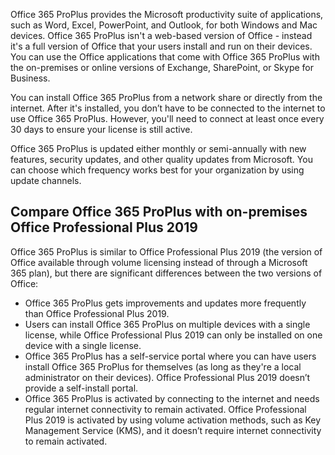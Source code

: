 Office 365 ProPlus provides the Microsoft productivity suite of applications, such as Word, Excel, PowerPoint, and Outlook, for both Windows and Mac devices. Office 365 ProPlus isn't a web-based version of Office - instead it's a full version of Office that your users install and run on their devices. You can use the Office applications that come with Office 365 ProPlus with the on-premises or online versions of Exchange, SharePoint, or Skype for Business.

You can install Office 365 ProPlus from a network share or directly from the internet. After it's installed, you don’t have to be connected to the internet to use Office 365 ProPlus. However, you'll need to connect at least once every 30 days to ensure your license is still active.

Office 365 ProPlus is updated either monthly or semi-annually with new features, security updates, and other quality updates from Microsoft. You can choose which frequency works best for your organization by using update channels. 

## Compare Office 365 ProPlus with on-premises Office Professional Plus 2019

Office 365 ProPlus is similar to Office Professional Plus 2019 (the version of Office available through volume licensing instead of through a Microsoft 365 plan), but there are significant differences between the two versions of Office:
- Office 365 ProPlus gets improvements and updates more frequently than Office Professional Plus 2019.
- Users can install Office 365 ProPlus on multiple devices with a single license, while Office Professional Plus 2019 can only be installed on one device with a single license.
- Office 365 ProPlus has a self-service portal where you can have users install Office 365 ProPlus for themselves (as long as they're a local administrator on their devices). Office Professional Plus 2019 doesn’t provide a self-install portal.
- Office 365 ProPlus is activated by connecting to the internet and needs regular internet connectivity to remain activated. Office Professional Plus 2019 is activated by using volume activation methods, such as Key Management Service (KMS), and it doesn’t require internet connectivity to remain activated.
